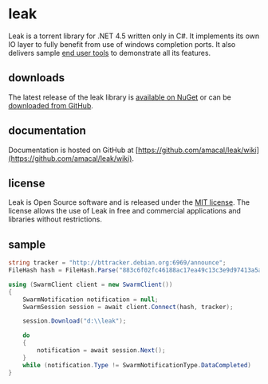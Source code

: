 # leak #

Leak is a torrent library for .NET 4.5 written only in C#. It implements its own IO layer to fully benefit from use of windows completion ports. It also delivers sample [end user tools](https://github.com/amacal/leak/wiki/End-user) to demonstrate all its features.

## downloads ##

The latest release of the leak library is [available on NuGet](https://www.nuget.org/packages/Leak.Core/) or can be [downloaded from GitHub](https://github.com/amacal/leak/releases).

## documentation ##

Documentation is hosted on GitHub at [https://github.com/amacal/leak/wiki](https://github.com/amacal/leak/wiki).

## license ##

Leak is Open Source software and is released under the [MIT license](https://github.com/amacal/leak/wiki/License). The license allows the use of Leak in free and commercial applications and libraries without restrictions.

## sample ##
````csharp
string tracker = "http://bttracker.debian.org:6969/announce";
FileHash hash = FileHash.Parse("883c6f02fc46188ac17ea49c13c3e9d97413a5a2");

using (SwarmClient client = new SwarmClient())
{
    SwarmNotification notification = null;
    SwarmSession session = await client.Connect(hash, tracker);

    session.Download("d:\\leak");

    do
    {
        notification = await session.Next();
    }
    while (notification.Type != SwarmNotificationType.DataCompleted)
}
````

